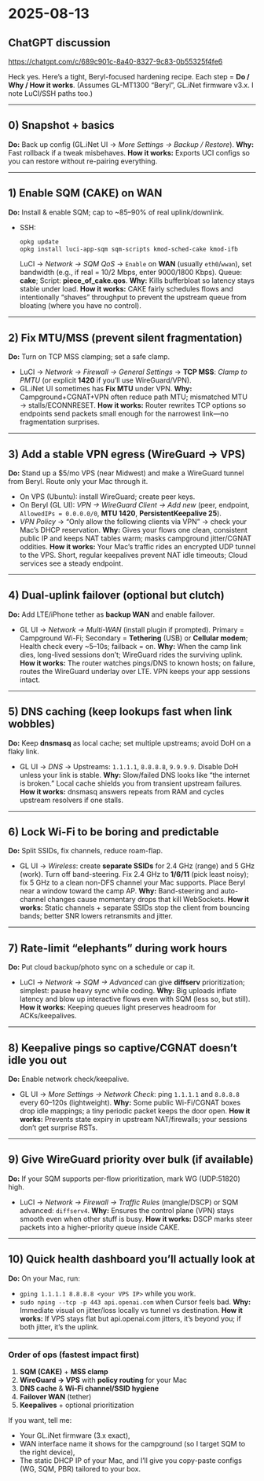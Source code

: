 # 2025-08-13

## ChatGPT discussion

<https://chatgpt.com/c/689c901c-8a40-8327-9c83-0b55325f4fe6>

Heck yes. Here’s a tight, Beryl-focused hardening recipe. Each step = **Do / Why / How it works**. (Assumes GL-MT1300 “Beryl”, GL.iNet firmware v3.x. I note LuCI/SSH paths too.)

---

## 0) Snapshot + basics

**Do:** Back up config (GL.iNet UI → *More Settings → Backup / Restore*).
**Why:** Fast rollback if a tweak misbehaves.
**How it works:** Exports UCI configs so you can restore without re-pairing everything.

---

## 1) Enable SQM (CAKE) on WAN

**Do:** Install & enable SQM; cap to \~85–90% of real uplink/downlink.

* SSH:

  ```bash
  opkg update
  opkg install luci-app-sqm sqm-scripts kmod-sched-cake kmod-ifb
  ```

  LuCI → *Network → SQM QoS* → `Enable` on **WAN** (usually `eth0`/`wwan`), set bandwidth (e.g., if real = 10/2 Mbps, enter 9000/1800 Kbps). Queue: **cake**; Script: **piece\_of\_cake.qos**.
  **Why:** Kills bufferbloat so latency stays stable under load.
  **How it works:** CAKE fairly schedules flows and intentionally “shaves” throughput to prevent the upstream queue from bloating (where you have no control).

---

## 2) Fix MTU/MSS (prevent silent fragmentation)

**Do:** Turn on TCP MSS clamping; set a safe clamp.

* LuCI → *Network → Firewall → General Settings* → **TCP MSS**: *Clamp to PMTU* (or explicit **1420** if you’ll use WireGuard/VPN).
* GL.iNet UI sometimes has **Fix MTU** under VPN.
  **Why:** Campground+CGNAT+VPN often reduce path MTU; mismatched MTU → stalls/ECONNRESET.
  **How it works:** Router rewrites TCP options so endpoints send packets small enough for the narrowest link—no fragmentation surprises.

---

## 3) Add a stable VPN egress (WireGuard → VPS)

**Do:** Stand up a \$5/mo VPS (near Midwest) and make a WireGuard tunnel from Beryl. Route only your Mac through it.

* On VPS (Ubuntu): install WireGuard; create peer keys.
* On Beryl (GL UI): *VPN → WireGuard Client → Add new* (peer, endpoint, `AllowedIPs = 0.0.0.0/0`, **MTU 1420**, **PersistentKeepalive 25**).
* *VPN Policy* → “Only allow the following clients via VPN” → check your Mac’s DHCP reservation.
  **Why:** Gives your flows one clean, consistent public IP and keeps NAT tables warm; masks campground jitter/CGNAT oddities.
  **How it works:** Your Mac’s traffic rides an encrypted UDP tunnel to the VPS. Short, regular keepalives prevent NAT idle timeouts; Cloud services see a steady endpoint.

---

## 4) Dual-uplink failover (optional but clutch)

**Do:** Add LTE/iPhone tether as **backup WAN** and enable failover.

* GL UI → *Network → Multi-WAN* (install plugin if prompted). Primary = Campground Wi-Fi; Secondary = **Tethering** (USB) or **Cellular modem**; Health check every \~5–10s; failback = on.
  **Why:** When the camp link dies, long-lived sessions don’t; WireGuard rides the surviving uplink.
  **How it works:** The router watches pings/DNS to known hosts; on failure, routes the WireGuard underlay over LTE. VPN keeps your app sessions intact.

---

## 5) DNS caching (keep lookups fast when link wobbles)

**Do:** Keep **dnsmasq** as local cache; set multiple upstreams; avoid DoH on a flaky link.

* GL UI → *DNS* → Upstreams: `1.1.1.1`, `8.8.8.8`, `9.9.9.9`. Disable DoH unless your link is stable.
  **Why:** Slow/failed DNS looks like “the internet is broken.” Local cache shields you from transient upstream failures.
  **How it works:** dnsmasq answers repeats from RAM and cycles upstream resolvers if one stalls.

---

## 6) Lock Wi-Fi to be boring and predictable

**Do:** Split SSIDs, fix channels, reduce roam-flap.

* GL UI → *Wireless*: create **separate SSIDs** for 2.4 GHz (range) and 5 GHz (work). Turn off band-steering. Fix 2.4 GHz to **1/6/11** (pick least noisy); fix 5 GHz to a clean non-DFS channel your Mac supports. Place Beryl near a window toward the camp AP.
  **Why:** Band-steering and auto-channel changes cause momentary drops that kill WebSockets.
  **How it works:** Static channels + separate SSIDs stop the client from bouncing bands; better SNR lowers retransmits and jitter.

---

## 7) Rate-limit “elephants” during work hours

**Do:** Put cloud backup/photo sync on a schedule or cap it.

* LuCI → *Network → SQM → Advanced* can give **diffserv** prioritization; simplest: pause heavy sync while coding.
  **Why:** Big uploads inflate latency and blow up interactive flows even with SQM (less so, but still).
  **How it works:** Keeping queues light preserves headroom for ACKs/keepalives.

---

## 8) Keepalive pings so captive/CGNAT doesn’t idle you out

**Do:** Enable network check/keepalive.

* GL UI → *More Settings → Network Check*: ping `1.1.1.1` and `8.8.8.8` every 60–120s (lightweight).
  **Why:** Some public Wi-Fi/CGNAT boxes drop idle mappings; a tiny periodic packet keeps the door open.
  **How it works:** Prevents state expiry in upstream NAT/firewalls; your sessions don’t get surprise RSTs.

---

## 9) Give WireGuard priority over bulk (if available)

**Do:** If your SQM supports per-flow prioritization, mark WG (UDP:51820) high.

* LuCI → *Network → Firewall → Traffic Rules* (mangle/DSCP) or SQM advanced: `diffserv4`.
  **Why:** Ensures the control plane (VPN) stays smooth even when other stuff is busy.
  **How it works:** DSCP marks steer packets into a higher-priority queue inside CAKE.

---

## 10) Quick health dashboard you’ll actually look at

**Do:** On your Mac, run:

* `gping 1.1.1.1 8.8.8.8 <your VPS IP>` while you work.
* `sudo nping --tcp -p 443 api.openai.com` when Cursor feels bad.
  **Why:** Immediate visual on jitter/loss locally vs tunnel vs destination.
  **How it works:** If VPS stays flat but api.openai.com jitters, it’s beyond you; if both jitter, it’s the uplink.

---

### Order of ops (fastest impact first)

1. **SQM (CAKE)** + **MSS clamp**
2. **WireGuard → VPS** with **policy routing** for your Mac
3. **DNS cache** & **Wi-Fi channel/SSID hygiene**
4. **Failover WAN** (tether)
5. **Keepalives** + optional prioritization

If you want, tell me:

* Your GL.iNet firmware (3.x exact),
* WAN interface name it shows for the campground (so I target SQM to the right device),
* The static DHCP IP of your Mac,
  and I’ll give you copy-paste configs (WG, SQM, PBR) tailored to your box.

